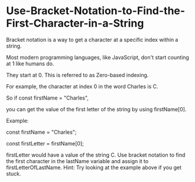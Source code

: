 # Use-Bracket-Notation-to-Find-the-First-Character-in-a-String

Bracket notation is a way to get a character at a specific index within a string.

Most modern programming languages, like JavaScript, don't start counting at 1 like humans do. 

They start at 0. This is referred to as Zero-based indexing.

For example, the character at index 0 in the word Charles is C. 

So if const firstName = "Charles", 

you can get the value of the first letter of the string by using firstName[0].

Example:

const firstName = "Charles";

const firstLetter = firstName[0];

firstLetter would have a value of the string C.
Use bracket notation to find the first character in the lastName variable and assign it to firstLetterOfLastName.
Hint: Try looking at the example above if you get stuck.
